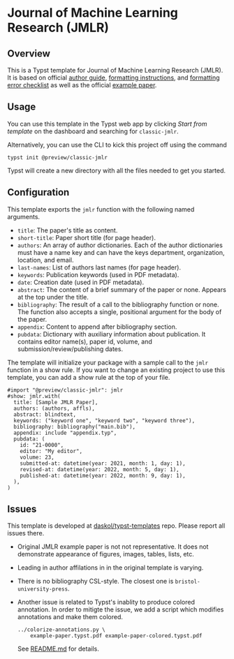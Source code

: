 # Journal of Machine Learning Research (JMLR)

## Overview

This is a Typst template for Journal of Machine Learning Research (JMLR). It is
based on official [author guide][1], [formatting instructions][2], and
[formatting error checklist][3] as well as the official [example paper][4].

## Usage

You can use this template in the Typst web app by clicking _Start from
template_ on the dashboard and searching for `classic-jmlr`.

Alternatively, you can use the CLI to kick this project off using the command

```shell
typst init @preview/classic-jmlr
```

Typst will create a new directory with all the files needed to get you started.

## Configuration

This template exports the `jmlr` function with the following named arguments.

- `title`: The paper's title as content.
- `short-title`: Paper short title (for page header).
- `authors`: An array of author dictionaries. Each of the author dictionaries
  must have a name key and can have the keys department, organization,
  location, and email.
- `last-names`: List of authors last names (for page header).
- `keywords`: Publication keywords (used in PDF metadata).
- `date`: Creation date (used in PDF metadata).
- `abstract`: The content of a brief summary of the paper or none. Appears at
  the top under the title.
- `bibliography`: The result of a call to the bibliography function or none.
  The function also accepts a single, positional argument for the body of the
  paper.
- `appendix`: Content to append after bibliography section.
- `pubdata`: Dictionary with auxiliary information about publication. It
  contains editor name(s), paper id, volume, and submission/review/publishing
  dates.

The template will initialize your package with a sample call to the `jmlr`
function in a show rule. If you want to change an existing project to use this
template, you can add a show rule at the top of your file.

```typst
#import "@preview/classic-jmlr": jmlr
#show: jmlr.with(
  title: [Sample JMLR Paper],
  authors: (authors, affls),
  abstract: blindtext,
  keywords: ("keyword one", "keyword two", "keyword three"),
  bibliography: bibliography("main.bib"),
  appendix: include "appendix.typ",
  pubdata: (
    id: "21-0000",
    editor: "My editor",
    volume: 23,
    submitted-at: datetime(year: 2021, month: 1, day: 1),
    revised-at: datetime(year: 2022, month: 5, day: 1),
    published-at: datetime(year: 2022, month: 9, day: 1),
  ),
)
```

## Issues

This template is developed at [daskol/typst-templates][8] repo. Please report
all issues there.

- Original JMLR example paper is not not representative. It does not
  demonstrate appearance of figures, images, tables, lists, etc.

- Leading in author affilations in in the original template is varying.

- There is no bibliography CSL-style. The closest one is
  `bristol-university-press`.

- Another issue is related to Typst's inablity to produce colored annotation.
  In order to mitigte the issue, we add a script which modifies annotations and
  make them colored.

  ```shell
  ../colorize-annotations.py \
      example-paper.typst.pdf example-paper-colored.typst.pdf
  ```

  See [README.md][7] for details.

[1]: https://www.jmlr.org/format/authors-guide.html
[2]: https://www.jmlr.org/format/format.html
[3]: https://www.jmlr.org/format/formatting-errors.html
[4]: https://github.com/jmlrorg/jmlr-style-file
[7]: https://github.com/daskol/typst-templates/#colored-annotations
[8]: https://github.com/daskol/typst-templates
